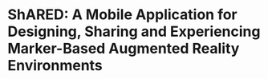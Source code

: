 # ShARED: A Mobile Application for Designing, Sharing and Experiencing Marker-Based Augmented Reality Environments
